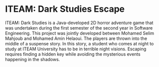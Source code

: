 # ITEAM: Dark Studies Escape

ITEAM: Dark Studies is a Java-developed 2D horror adventure game that was undertaken during the first semester of the second year in Software Engineering. This project was jointly developed between Mohamed Selim Mahjoub and Mohamed Amin Helaoui. The players are thrown into the middle of a suspense story. In this story, a student who comes at night to study at ITEAM University has to be in terrible night visions. Escaping requires finding a hidden key while avoiding the mysterious events happening in the shadows.
